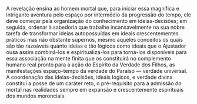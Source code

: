 ﻿A revelação ensina ao homem mortal que, para iniciar essa magnífica e intrigante aventura pelo espaço por intermédio da progressão do tempo, ele deve começar pela organização do conhecimento em ideias-decisões; em seguida, ordenar à sabedoria que trabalhe incansavelmente na sua nobre tarefa de transformar ideias autopossuídas                                                                                                                                                                                                          em ideais crescentementes práticos mas não obstante supernos, mesmo aqueles conceitos os quais são tão razoáveis quanto ideias e tão lógicos como ideais que o Ajustador ousa assim combiná-los e espiritualizá-los para torná-los disponíveis para essa associação na mente finita que os constituirá no complemento humano real pronto para a ação do Espírito da Verdade dos Filhos, as manifestações espaço-tempo da verdade do Paraíso — verdade universal. A coordenação das ideias-decisões, ideais lógicos, e verdade divina constitui a posse de um caráter reto, o pré-requisito para a admissão do mortal nas realidades sempre em expansão e crescentemente espirituais dos mundos moronciais.